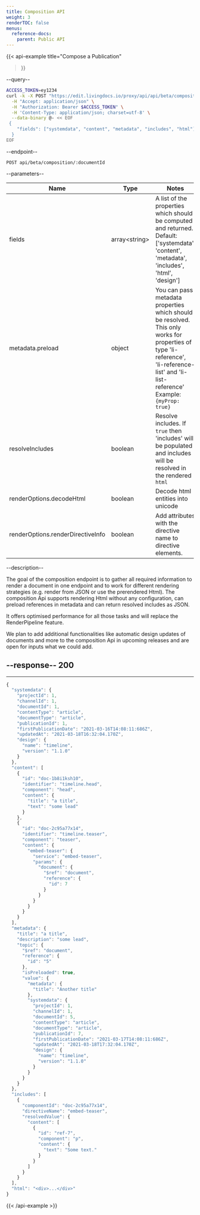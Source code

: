 ```yaml
---
title: Composition API
weight: 3
renderTOC: false
menus:
  reference-docs:
    parent: Public API
---
```


{{< api-example
  title="Compose a Publication"
>}}

--query--

```bash
ACCESS_TOKEN=ey1234
curl -k -X POST "https://edit.livingdocs.io/proxy/api/api/beta/composition/:documentId" \
  -H "Accept: application/json" \
  -H "Authorization: Bearer $ACCESS_TOKEN" \
  -H 'Content-Type: application/json; charset=utf-8' \
  --data-binary @- << EOF 
 {
    "fields": ["systemdata", "content", "metadata", "includes", "html"]
  } 
EOF
```

--endpoint--
```
POST api/beta/composition/:documentId
```

--parameters--

|Name|Type|Notes|
|-|-|-|
|fields|array\<string>|A list of the properties which should be computed and returned.<br>Default: ['systemdata', 'content', 'metadata', 'includes', 'html', 'design']|
|metadata.preload|object|You can pass metadata properties which should be resolved.<br>This only works for properties of type 'li-reference', 'li-reference-list' and 'li-list-reference'<br>Example: `{myProp: true}`|
|resolveIncludes|boolean|Resolve includes. If `true` then 'includes' will be populated and includes will be resolved in the rendered `html`|
|renderOptions.decodeHtml|boolean|Decode html entities into unicode|
|renderOptions.renderDirectiveInfo|boolean|Add attributes with the directive name to directive elements.|

--description--

The goal of the composition endpoint is to gather all required information to render a document in one endpoint and to work for different rendering strategies (e.g. render from JSON or use the prerendered Html). The composition Api supports rendering Html without any configuration, can preload references in metadata and can return resolved includes as JSON.

It offers optimised performance for all those tasks and will replace the RenderPipeline feature.

We plan to add additional functionalities like automatic design updates of documents and more to the composition Api in upcoming releases and are open for inputs what we could add.

--response--
200
---
---
```js
{
  "systemdata": {
    "projectId": 1,
    "channelId": 1,
    "documentId": 1,
    "contentType": "article",
    "documentType": "article",
    "publicationId": 1,
    "firstPublicationDate": "2021-03-16T14:08:11:686Z",
    "updatedAt": "2021-03-18T16:32:04.170Z",
    "design": {
      "name": "timeline",
      "version": "1.1.0"
    }
  },
  "content": [
    {
      "id": "doc-1b8i1ksh10",
      "identifier": "timeline.head",
      "component": "head",
      "content": {
        "title": "a title",
        "text": "some lead"
      }
    },
    {
      "id": "doc-2c95a77x14",
      "identifier": "timeline.teaser",
      "component": "teaser",
      "content": {
        "embed-teaser": {
          "service": "embed-teaser",
          "params": {
            "document": {
              "$ref": "document",
              "reference": {
                "id": 7
              }
            }
          }
        }
      }
    }
  ],
  "metadata": {
    "title": "a title",
    "description": "some lead",
    "topic": {
      "$ref": "document",
      "reference": {
        "id": "5"
      },
      "isPreloaded": true,
      "value": {
        "metadata": {
          "title": "Another title"
        },
        "systemdata": {
          "projectId": 1,
          "channelId": 1,
          "documentId": 5,
          "contentType": "article",
          "documentType": "article",
          "publicationId": 7,
          "firstPublicationDate": "2021-03-17T14:08:11:686Z",
          "updatedAt": "2021-03-18T17:32:04.170Z",
          "design": {
            "name": "timeline",
            "version": "1.1.0"
          }
        }
      }
    }
  },
  "includes": [
    {
      "componentId": "doc-2c95a77x14",
      "directiveName": "embed-teaser",
      "resolvedValue": {
        "content": [
          {
            "id": "ref-7",
            "component": "p",
            "content": {
              "text": "Some text."
            }
          }
        ]
      }
    }
  ],
  "html": "<div>...</div>"
}
```

{{< /api-example >}}
